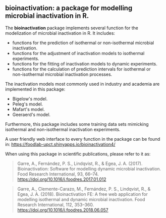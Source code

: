 <!-- README.md is generated from README.Rmd. Please edit that file -->
bioinactivation: a package for modelling microbial inactivation in R.
---------------------------------------------------------------------

The **bioinactivation** package implements several function for the modelization of microbial inactivation in R. It includes:

-   functions for the prediction of isothermal or non-isothermal microbial inactivation.
-   functions for the adjustment of inactivation models to isothermal experiments.
-   functions for the fitting of inactivation models to dynamic experiments.
-   functions for the calculation of prediction intervals for isothermal or non-isothermal microbial inactivation processes.

The inactivation models most commonly used in industry and academia are implemented in this package:

-   Bigelow's model.
-   Peleg's model.
-   Mafart's model.
-   Geeraerd's model.

Furthermore, this package includes some training data sets mimicking isothermal and non-isothermal inactivation experiments.

A user friendly web interface to every function in the package can be found in:
https://foodlab-upct.shinyapps.io/bioinactivation4/

When using this package in scientific publications, please refer to it as:

>Garre, A., Fernández, P. S., Lindqvist, R., & Egea, J. A. (2017). Bioinactivation: Software for modelling dynamic microbial inactivation. Food Research International, 93, 66–74. https://doi.org/10.1016/j.foodres.2017.01.012

> Garre, A., Clemente-Carazo, M., Fernández, P. S., Lindqvist, R., & Egea, J. A. (2018). Bioinactivation FE: A free web application for modelling isothermal and dynamic microbial inactivation. Food Research International, 112, 353–360. https://doi.org/10.1016/j.foodres.2018.06.057


